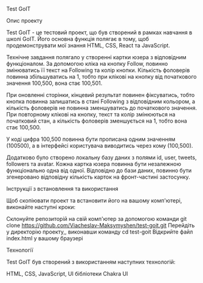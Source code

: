 Test GoIT 

Опис проекту 

Test GoIT - це тестовий проект, що був створений в рамках
навчання в школі GoIT. Його основна функція полягає в тому, щоб продемонструвати
мої знання HTML, CSS, React та JavaScript.

Технічне завдання полягало у створенні картки юзера з відповідним функціоналом.
За допомогою кліка на кнопку Follow, повинно змінюватись її текст на Following
та колір кнопки. Кількість фоловерів повинна збільшуватись на 1, тобто при
клікові на кнопку від початкового значення 100,500, вона стає 100,501.

При оновленні сторінки, кінцевий результат повинен фіксуватись, тобто кнопка
повинна залишатись в стані Following з відповідним кольором, а кількість
фоловерів не повинна зменшуватись до початкового значення. При повторному
клікові на кнопку, текст та колір змінюються на початковий стан, а кількість
фоловерів зменшується на 1, тобто вона стає 100,500.

У коді цифра 100,500 повинна бути прописана одним значенням (100500), а в
інтерфейсі користувача виводитись через кому (100,500).

Додатково було створено локальну базу даних з полями id, user, tweets, followers
та avatar. Кожна картка юзера повинна бути незалежною функціонально одна від
одної. Відповідно до бази даних, повинно бути згенеровано відповідну кількість
карток на фронт-частині застосунку.

Інструкції з встановлення та використання 

Щоб скопіювати проект та встановити
його на вашому комп'ютері, виконайте наступні кроки:

Склонуйте репозиторій на свій комп'ютер за допомогою команди git clone
https://github.com/Viacheslav-Maksymyshen/test-goit.git Перейдіть у директорію
проекту,, виконавши команду cd test-goit Відкрийте файл index.html у вашому
браузері

Технології 

Test GoIT був створений з використанням наступних технологій:

HTML, 
CSS, 
JavaScript, 
UI бібліотеки Chakra UI
